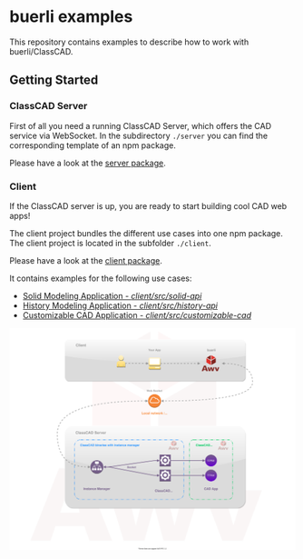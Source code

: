 # buerli examples

This repository contains examples to describe how to work with buerli/ClassCAD.

## Getting Started

### ClassCAD Server

First of all you need a running ClassCAD Server, which offers the CAD service via WebSocket. In the subdirectory `./server` you can find the corresponding template of an npm package.

Please have a look at the [server package](./server).

### Client

If the ClassCAD server is up, you are ready to start building cool CAD web apps!

The client project bundles the different use cases into one npm package. The client project is located in the subfolder `./client`.

Please have a look at the [client package](./client).

It contains examples for the following use cases:

- [Solid Modeling Application - _client/src/solid-api_](./client/src/solid-api)
- [History Modeling Application - _client/src/history-api_](./client/src/history-api)
- [Customizable CAD Application - _client/src/customizable-cad_](./client/src/customizable-cad)

![overview](./docs/images/Overview.svg)

